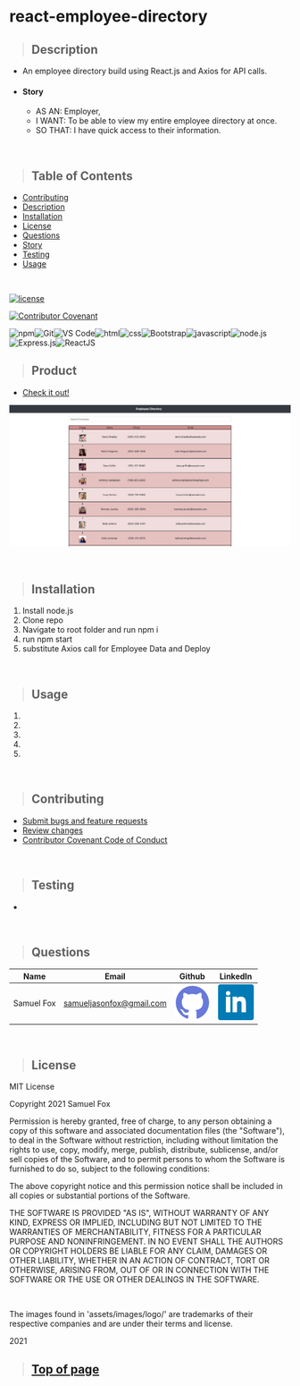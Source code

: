 
# react-employee-directory

>## Description 

* An employee directory build using React.js and Axios for API calls.
* #### Story
    * AS AN: Employer,
    * I WANT: To be able to view my entire employee directory at once.
    * SO THAT: I have quick access to their information.

<br>

>## Table of Contents

* [Contributing](#Contributing)
* [Description](#Description)
* [Installation](#Installation)
* [License](#License)
* [Questions](#Questions)
* [Story](#Story)
* [Testing](#Testing)
* [Usage](#Usage)
<br>

[![license](https://img.shields.io/badge/License-MIT-blue)](#License)
<br>

[![Contributor Covenant](https://img.shields.io/badge/Contributor%20Covenant-v2.0%20adopted-ff69b4.svg)](https://www.contributor-covenant.org/)
<br>

![npm](https://img.shields.io/badge/-npm-CB3837?logo=NPM)![Git](https://img.shields.io/badge/-Git-F05032?logo=git&logoColor=white)![VS Code](https://img.shields.io/badge/-VS%20Code-4D4D4D?logo=Visual%20Studio%20Code&logoColor=007ACC)![html](https://img.shields.io/badge/-HTML5-blue?logo=html5)![css](https://img.shields.io/badge/-CSS3-red?logo=css3)![Bootstrap](https://img.shields.io/badge/-Bootstrap-7952B3?logo=Bootstrap&logoColor=white)![javascript](https://img.shields.io/badge/-JavaScript-F7DF1E?logo=javascript&logoColor=black)![node.js](https://img.shields.io/badge/-Node.js-339933?logo=node.js&logoColor=white)![Express.js](https://img.shields.io/badge/-Express.js-000000?logo=JavaScript&logoColor=yellow)![ReactJS](https://img.shields.io/badge/-React.js-000000?logo=React&logoColor=61DAFB)



>## Product

* [Check it out!](https://sjf-react-employee-directory.herokuapp.com/) 

![Screenshot](./public/assets/images/screenshot.png)

<br>

>## Installation

1. Install node.js
2. Clone repo
3. Navigate to root folder and run npm i
4. run npm start 
5. substitute Axios call for Employee Data and Deploy

<br>

>## Usage

1. 
2. 
3. 
4. 
5. 

<br>

>## Contributing

* [Submit bugs and feature requests](https://github.com/samuelfox1/react-employee-directory/issues)
* [Review changes](https://github.com/samuelfox1/react-employee-directory/pulls)
* [Contributor Covenant Code of Conduct](https://www.contributor-covenant.org/)

<br>

>## Testing

* 

<br>

>## Questions

| Name | Email  | Github  | LinkedIn |
| :--: | :----: | :-----: | :------: |
| Samuel Fox | samueljasonfox@gmail.com | [![Github](./public/assets/images/logo/github.png)](https://github.com/samuelfox1) | [![LinkedIn](./public/assets/images/logo/linkedin.png)](https://www.linkedin.com/in/samuel-fox-tacoma) |

<br>

>## License

MIT License

Copyright 2021 Samuel Fox

Permission is hereby granted, free of charge, to any person obtaining a copy of this software and associated documentation files (the "Software"), to deal in the Software without restriction, including without limitation the rights to use, copy, modify, merge, publish, distribute, sublicense, and/or sell copies of the Software, and to permit persons to whom the Software is furnished to do so, subject to the following conditions:

The above copyright notice and this permission notice shall be included in all copies or substantial portions of the Software.

THE SOFTWARE IS PROVIDED "AS IS", WITHOUT WARRANTY OF ANY KIND, EXPRESS OR IMPLIED, INCLUDING BUT NOT LIMITED TO THE WARRANTIES OF MERCHANTABILITY, FITNESS FOR A PARTICULAR PURPOSE AND NONINFRINGEMENT. IN NO EVENT SHALL THE AUTHORS OR COPYRIGHT HOLDERS BE LIABLE FOR ANY CLAIM, DAMAGES OR OTHER LIABILITY, WHETHER IN AN ACTION OF CONTRACT, TORT OR OTHERWISE, ARISING FROM, OUT OF OR IN CONNECTION WITH THE SOFTWARE OR THE USE OR OTHER DEALINGS IN THE SOFTWARE.

<br>

The images found in 'assets/images/logo/' are trademarks of their respective companies and are under their terms and license.
<br>

2021
<br>

>## [Top of page](#react-employee-directory)
